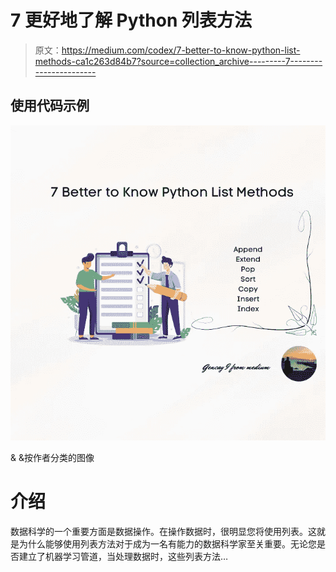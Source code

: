 # 7 更好地了解 Python 列表方法

> 原文：<https://medium.com/codex/7-better-to-know-python-list-methods-ca1c263d84b7?source=collection_archive---------7----------------------->

## 使用代码示例

![](img/e6a794c7e7b7a4dad2b1361320fffe0b.png)

& &按作者分类的图像

# 介绍

数据科学的一个重要方面是数据操作。在操作数据时，很明显您将使用列表。这就是为什么能够使用列表方法对于成为一名有能力的数据科学家至关重要。无论您是否建立了机器学习管道，当处理数据时，这些列表方法…